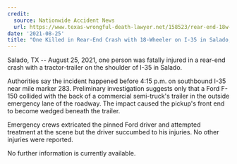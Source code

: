 ```yaml
---
credit:
  source: Nationwide Accident News
  url: https://www.texas-wrongful-death-lawyer.net/158523/rear-end-18w-crash-i35-mm-283-salado-tx.htm
date: '2021-08-25'
title: "One Killed in Rear-End Crash with 18-Wheeler on I-35 in Salado, TX"
---
```

Salado, TX -- August 25, 2021, one person was fatally injured in a rear-end crash with a tractor-trailer on the shoulder of I-35 in Salado.

Authorities say the incident happened before 4:15 p.m. on southbound I-35 near mile marker 283. Preliminary investigation suggests only that a Ford F-150 collided with the back of a commercial semi-truck's trailer in the outside emergency lane of the roadway. The impact caused the pickup's front end to become wedged beneath the trailer.

Emergency crews extricated the pinned Ford driver and attempted treatment at the scene but the driver succumbed to his injuries. No other injuries were reported.

No further information is currently available.
